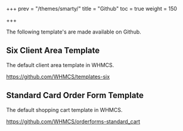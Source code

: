+++
prev = "/themes/smarty/"
title = "Github"
toc = true
weight = 150

+++

The following template's are made available on Github.

## Six Client Area Template

The default client area template in WHMCS.

https://github.com/WHMCS/templates-six

## Standard Card Order Form Template

The default shopping cart template in WHMCS.

https://github.com/WHMCS/orderforms-standard_cart
